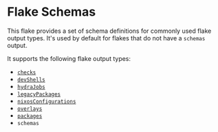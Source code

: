 # Flake Schemas

This flake provides a set of schema definitions for commonly used flake output types. It's used by default for flakes that do not have a `schemas` output.

It supports the following flake output types:

* [`checks`][checks]
* [`devShells`][develop]
* [`hydraJobs`][hydra]
* [`legacyPackages`][legacy]
* [`nixosConfigurations`][nixos]
* [`overlays`][overlays]
* [`packages`][packages]
* `schemas`

[checks]: https://nixos.org/manual/nix/stable/command-ref/new-cli/nix3-flake-check.html
[develop]: https://nixos.org/manual/nix/stable/command-ref/new-cli/nix3-develop.html
[hydra]: https://github.com/NixOS/hydra
[legacy]: https://github.com/NixOS/nixpkgs/blob/d1eaf1acfce382f14d26d20e0a9342884f3127b0/flake.nix#L47-L56
[nixos]: https://github.com/NixOS/nixpkgs/tree/master/nixos
[overlays]: https://nixos.wiki/wiki/Overlays
[packages]: https://search.nixos.org/packages
